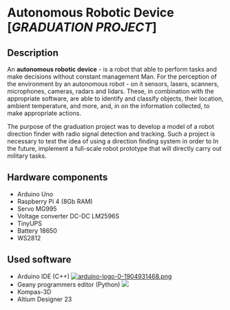 # Autonomous Robotic Device [*GRADUATION PROJECT*]

## Description

An **autonomous robotic device** - is a robot that able to perform tasks and make decisions without constant management Man. For the perception of the environment by an autonomous robot - on it sensors, lasers, scanners, microphones, cameras, radars and lidars. These, in combination with the appropriate software, are able to identify and classify objects, their location, ambient temperature, and more, and, in on the information collected, to make appropriate actions.   

The purpose of the graduation project was to develop a model of a robot direction finder with radio signal detection and tracking. Such a project is necessary to test the idea of using a direction finding system in order to In the future, implement a full-scale robot prototype that will directly carry out military tasks.

## Hardware components

- Arduino Uno 
- Raspberry Pi 4 (8Gb RAM)
- Servo MG995
- Voltage converter DC-DC LM2596S
- TinyUPS
- Battery 18650
- WS2812

## Used software

- Arduino IDE (C++) [![arduino-logo-0-1904931468.png](https://i.postimg.cc/xCXBF2bX/arduino-logo-0-1904931468.png)](https://postimg.cc/0Mqtbhnv)
- Geany programmers editor (Python) ![](https://img.icons8.com/?size=100&id=1909&format=png&color=000000)
- Kompas-3D
- Altium Designer 23
